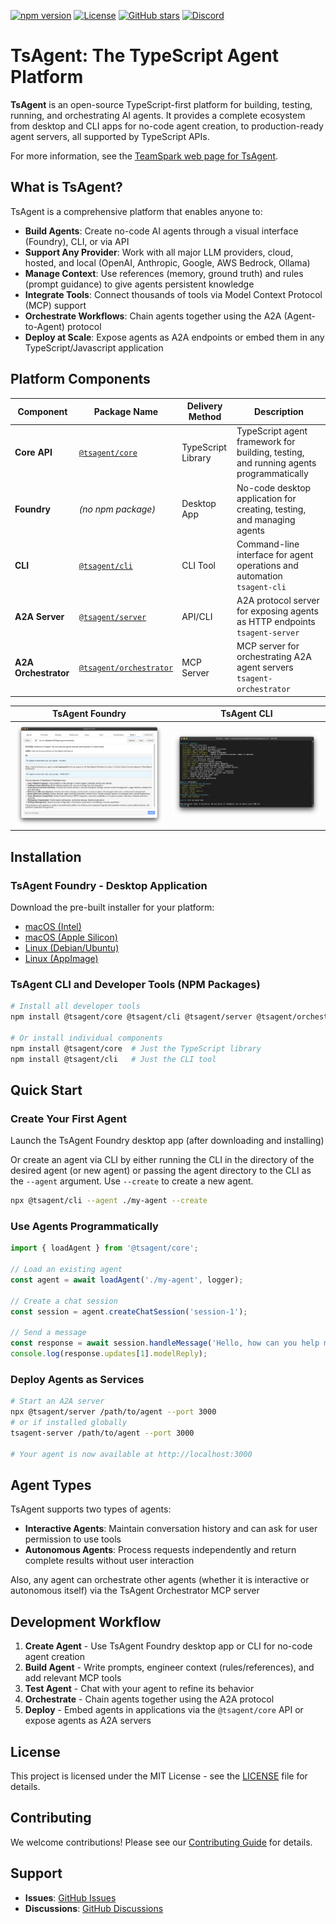 [![npm version](https://img.shields.io/npm/v/@tsagent/core.svg)](https://www.npmjs.com/package/@tsagent/core)
[![License](https://img.shields.io/badge/License-MIT-blue.svg)](https://github.com/TeamSparkAI/tsagent/blob/main/LICENSE.md)
[![GitHub stars](https://img.shields.io/github/stars/TeamSparkAI/tsagent.svg)](https://github.com/TeamSparkAI/tsagent/stargazers)
[![Discord](https://img.shields.io/discord/1401626396584968234?label=Discord&logo=discord)](https://discord.gg/Z2dh4ATXnB)

# TsAgent: The TypeScript Agent Platform

**TsAgent** is an open-source TypeScript-first platform for building, testing, running, and orchestrating AI agents. It provides a complete ecosystem from desktop and CLI apps for no-code agent creation, to production-ready agent servers, all supported by TypeScript APIs.

For more information, see the [TeamSpark web page for TsAgent](https://www.teamspark.ai/tsagent).

## What is TsAgent?

TsAgent is a comprehensive platform that enables anyone to:

- **Build Agents**: Create no-code AI agents through a visual interface (Foundry), CLI, or via API
- **Support Any Provider**: Work with all major LLM providers, cloud, hosted, and local (OpenAI, Anthropic, Google, AWS Bedrock, Ollama)
- **Manage Context**: Use references (memory, ground truth) and rules (prompt guidance) to give agents persistent knowledge
- **Integrate Tools**: Connect thousands of tools via Model Context Protocol (MCP) support
- **Orchestrate Workflows**: Chain agents together using the A2A (Agent-to-Agent) protocol
- **Deploy at Scale**: Expose agents as A2A endpoints or embed them in any TypeScript/Javascript application


## Platform Components

| Component | Package Name | Delivery Method | Description |
|-----------|-------------|-----------------|-------------|
| **Core API** | [`@tsagent/core`](https://www.npmjs.com/package/@tsagent/core) | TypeScript Library | TypeScript agent framework for building, testing, and running agents programmatically |
| **Foundry** | *(no npm package)* | Desktop App | No-code desktop application for creating, testing, and managing agents |
| **CLI** | [`@tsagent/cli`](https://www.npmjs.com/package/@tsagent/cli) | CLI Tool | Command-line interface for agent operations and automation <br>`tsagent-cli` |
| **A2A Server** | [`@tsagent/server`](https://www.npmjs.com/package/@tsagent/server) | API/CLI | A2A protocol server for exposing agents as HTTP endpoints <br>`tsagent-server` |
| **A2A Orchestrator** | [`@tsagent/orchestrator`](https://www.npmjs.com/package/@tsagent/orchestrator) | MCP Server | MCP server for orchestrating A2A agent servers <br>`tsagent-orchestrator` |

| TsAgent Foundry | TsAgent CLI |
|-----------------|-------------|
| [![TsAgent Foundry](docs/images/desktop_sm.png)](docs/images/desktop.png) | [![TsAgent CLI](docs/images/cli_sm.png)](docs/images/cli.png) |

## Installation

### TsAgent Foundry - Desktop Application

Download the pre-built installer for your platform:

- [macOS (Intel)](https://storage.googleapis.com/tsagent/TsAgent%20Foundry-latest.dmg)
- [macOS (Apple Silicon)](https://storage.googleapis.com/tsagent/TsAgent%20Foundry-latest-arm64.dmg)
- [Linux (Debian/Ubuntu)](https://storage.googleapis.com/tsagent/tsagent-foundry_latest_amd64.deb)
- [Linux (AppImage)](https://storage.googleapis.com/tsagent/TsAgent%20Foundry-latest.AppImage)

### TsAgent CLI and Developer Tools (NPM Packages)

```bash
# Install all developer tools
npm install @tsagent/core @tsagent/cli @tsagent/server @tsagent/orchestrator

# Or install individual components
npm install @tsagent/core  # Just the TypeScript library
npm install @tsagent/cli   # Just the CLI tool
```

## Quick Start

### Create Your First Agent

Launch the TsAgent Foundry desktop app (after downloading and installing)

Or create an agent via CLI by either running the CLI in the directory of the desired agent (or new agent)
or passing the agent directory to the CLI as the `--agent` argument.  Use `--create` to create a new agent.

```bash
npx @tsagent/cli --agent ./my-agent --create
```

### Use Agents Programmatically

```typescript
import { loadAgent } from '@tsagent/core';

// Load an existing agent
const agent = await loadAgent('./my-agent', logger);

// Create a chat session
const session = agent.createChatSession('session-1');

// Send a message
const response = await session.handleMessage('Hello, how can you help me?');
console.log(response.updates[1].modelReply);
```

### Deploy Agents as Services

```bash
# Start an A2A server
npx @tsagent/server /path/to/agent --port 3000
# or if installed globally
tsagent-server /path/to/agent --port 3000

# Your agent is now available at http://localhost:3000
```

## Agent Types

TsAgent supports two types of agents:

- **Interactive Agents**: Maintain conversation history and can ask for user permission to use tools
- **Autonomous Agents**: Process requests independently and return complete results without user interaction

Also, any agent can orchestrate other agents (whether it is interactive or autonomous itself) via the TsAgent Orchestrator MCP server


## Development Workflow

1. **Create Agent** - Use TsAgent Foundry desktop app or CLI for no-code agent creation
2. **Build Agent** - Write prompts, engineer context (rules/references), and add relevant MCP tools
3. **Test Agent** - Chat with your agent to refine its behavior
4. **Orchestrate** - Chain agents together using the A2A protocol
5. **Deploy** - Embed agents in applications via the `@tsagent/core` API or expose agents as A2A servers

## License

This project is licensed under the MIT License - see the [LICENSE](LICENSE.md) file for details.

## Contributing

We welcome contributions! Please see our [Contributing Guide](CONTRIBUTING.md) for details.

## Support

- **Issues**: [GitHub Issues](https://github.com/TeamSparkAI/tsagent/issues)
- **Discussions**: [GitHub Discussions](https://github.com/TeamSparkAI/tsagent/discussions)
